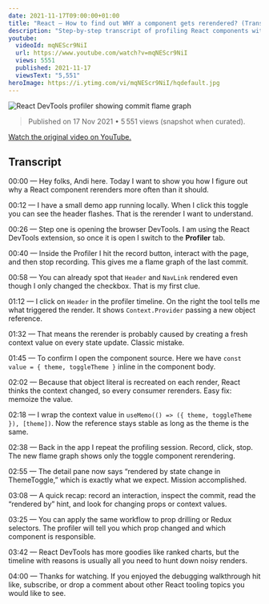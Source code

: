 ```yaml
---
date: 2021-11-17T09:00:00+01:00
title: "React – How to find out WHY a component gets rerendered? (Transcript)"
description: "Step-by-step transcript of profiling React components with the DevTools to understand unnecessary rerenders."
youtube:
  videoId: mqNEScr9NiI
  url: https://www.youtube.com/watch?v=mqNEScr9NiI
  views: 5551
  published: 2021-11-17
  viewsText: "5,551"
heroImage: https://i.ytimg.com/vi/mqNEScr9NiI/hqdefault.jpg
---
```


![React DevTools profiler showing commit flame graph](https://i.ytimg.com/vi/mqNEScr9NiI/hqdefault.jpg)

> Published on 17 Nov 2021 • 5 551 views (snapshot when curated).

[Watch the original video on YouTube.](https://www.youtube.com/watch?v=mqNEScr9NiI)

## Transcript

00:00 — Hey folks, Andi here. Today I want to show you how I figure out why a React component rerenders more often than it should.

00:12 — I have a small demo app running locally. When I click this toggle you can see the header flashes. That is the rerender I want to understand.

00:26 — Step one is opening the browser DevTools. I am using the React DevTools extension, so once it is open I switch to the **Profiler** tab.

00:40 — Inside the Profiler I hit the record button, interact with the page, and then stop recording. This gives me a flame graph of the last commit.

00:58 — You can already spot that `Header` and `NavLink` rendered even though I only changed the checkbox. That is my first clue.

01:12 — I click on `Header` in the profiler timeline. On the right the tool tells me what triggered the render. It shows `Context.Provider` passing a new object reference.

01:32 — That means the rerender is probably caused by creating a fresh context value on every state update. Classic mistake.

01:45 — To confirm I open the component source. Here we have `const value = { theme, toggleTheme }` inline in the component body.

02:02 — Because that object literal is recreated on each render, React thinks the context changed, so every consumer rerenders. Easy fix: memoize the value.

02:18 — I wrap the context value in `useMemo(() => ({ theme, toggleTheme }), [theme])`. Now the reference stays stable as long as the theme is the same.

02:38 — Back in the app I repeat the profiling session. Record, click, stop. The new flame graph shows only the toggle component rerendering.

02:55 — The detail pane now says “rendered by state change in ThemeToggle,” which is exactly what we expect. Mission accomplished.

03:08 — A quick recap: record an interaction, inspect the commit, read the “rendered by” hint, and look for changing props or context values.

03:25 — You can apply the same workflow to prop drilling or Redux selectors. The profiler will tell you which prop changed and which component is responsible.

03:42 — React DevTools has more goodies like ranked charts, but the timeline with reasons is usually all you need to hunt down noisy renders.

04:00 — Thanks for watching. If you enjoyed the debugging walkthrough hit like, subscribe, or drop a comment about other React tooling topics you would like to see.

